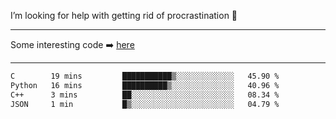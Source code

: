 I’m looking for help with getting rid of procrastination 🤔

-----

Some interesting code :arrow_right: [here](https://github.com/zhen8838/playground)

-----

<!--START_SECTION:waka-->

```txt
C        19 mins         ███████████▒░░░░░░░░░░░░░   45.90 %
Python   16 mins         ██████████▒░░░░░░░░░░░░░░   40.96 %
C++      3 mins          ██░░░░░░░░░░░░░░░░░░░░░░░   08.34 %
JSON     1 min           █▒░░░░░░░░░░░░░░░░░░░░░░░   04.79 %
```

<!--END_SECTION:waka-->

<!--
**zhen8838/zhen8838** is a ✨ _special_ ✨ repository because its `README.md` (this file) appears on your GitHub profile.

Here are some ideas to get you started:

- 🔭 I’m currently working on ...
- 🌱 I’m currently learning ...
- 👯 I’m looking to collaborate on ...
 ...
- 💬 Ask me about ...
- 📫 How to reach me: ...
- 😄 Pronouns: ...
- ⚡ Fun fact: ...
-->
